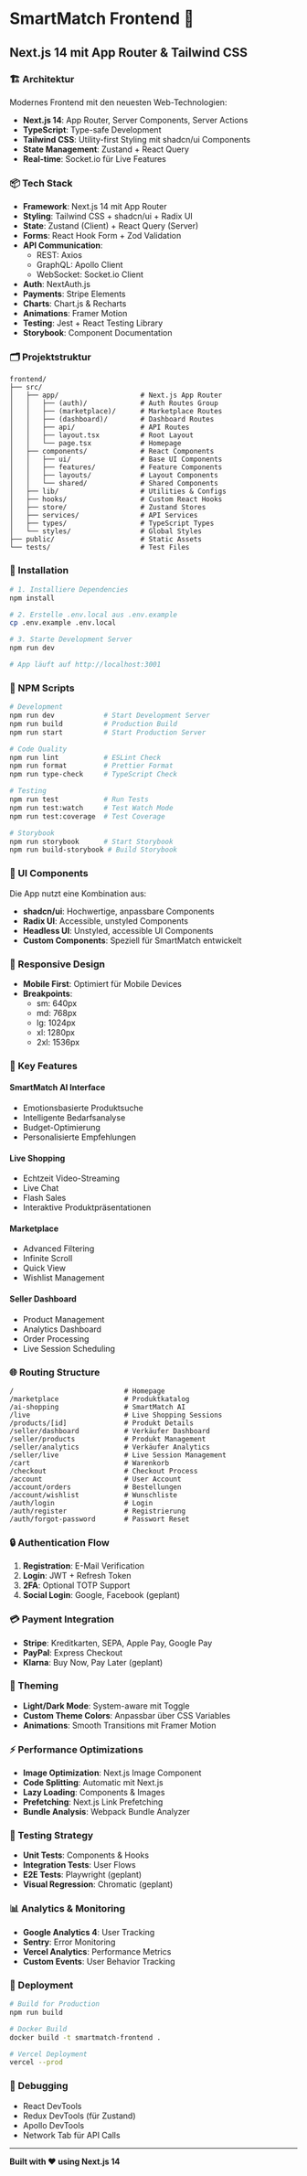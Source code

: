 # SmartMatch Frontend 🎨

## Next.js 14 mit App Router & Tailwind CSS

### 🏗️ Architektur

Modernes Frontend mit den neuesten Web-Technologien:
- **Next.js 14**: App Router, Server Components, Server Actions
- **TypeScript**: Type-safe Development
- **Tailwind CSS**: Utility-first Styling mit shadcn/ui Components
- **State Management**: Zustand + React Query
- **Real-time**: Socket.io für Live Features

### 📦 Tech Stack

- **Framework**: Next.js 14 mit App Router
- **Styling**: Tailwind CSS + shadcn/ui + Radix UI
- **State**: Zustand (Client) + React Query (Server)
- **Forms**: React Hook Form + Zod Validation
- **API Communication**: 
  - REST: Axios
  - GraphQL: Apollo Client
  - WebSocket: Socket.io Client
- **Auth**: NextAuth.js
- **Payments**: Stripe Elements
- **Charts**: Chart.js & Recharts
- **Animations**: Framer Motion
- **Testing**: Jest + React Testing Library
- **Storybook**: Component Documentation

### 🗂️ Projektstruktur

```
frontend/
├── src/
│   ├── app/                    # Next.js App Router
│   │   ├── (auth)/             # Auth Routes Group
│   │   ├── (marketplace)/      # Marketplace Routes
│   │   ├── (dashboard)/        # Dashboard Routes
│   │   ├── api/                # API Routes
│   │   ├── layout.tsx          # Root Layout
│   │   └── page.tsx            # Homepage
│   ├── components/             # React Components
│   │   ├── ui/                 # Base UI Components
│   │   ├── features/           # Feature Components
│   │   ├── layouts/            # Layout Components
│   │   └── shared/             # Shared Components
│   ├── lib/                    # Utilities & Configs
│   ├── hooks/                  # Custom React Hooks
│   ├── store/                  # Zustand Stores
│   ├── services/               # API Services
│   ├── types/                  # TypeScript Types
│   └── styles/                 # Global Styles
├── public/                     # Static Assets
└── tests/                      # Test Files
```

### 🚀 Installation

```bash
# 1. Installiere Dependencies
npm install

# 2. Erstelle .env.local aus .env.example
cp .env.example .env.local

# 3. Starte Development Server
npm run dev

# App läuft auf http://localhost:3001
```

### 🔧 NPM Scripts

```bash
# Development
npm run dev            # Start Development Server
npm run build          # Production Build
npm run start          # Start Production Server

# Code Quality
npm run lint           # ESLint Check
npm run format         # Prettier Format
npm run type-check     # TypeScript Check

# Testing
npm run test           # Run Tests
npm run test:watch     # Test Watch Mode
npm run test:coverage  # Test Coverage

# Storybook
npm run storybook      # Start Storybook
npm run build-storybook # Build Storybook
```

### 🎨 UI Components

Die App nutzt eine Kombination aus:
- **shadcn/ui**: Hochwertige, anpassbare Components
- **Radix UI**: Accessible, unstyled Components
- **Headless UI**: Unstyled, accessible UI Components
- **Custom Components**: Speziell für SmartMatch entwickelt

### 📱 Responsive Design

- **Mobile First**: Optimiert für Mobile Devices
- **Breakpoints**:
  - sm: 640px
  - md: 768px
  - lg: 1024px
  - xl: 1280px
  - 2xl: 1536px

### 🎯 Key Features

#### SmartMatch AI Interface
- Emotionsbasierte Produktsuche
- Intelligente Bedarfsanalyse
- Budget-Optimierung
- Personalisierte Empfehlungen

#### Live Shopping
- Echtzeit Video-Streaming
- Live Chat
- Flash Sales
- Interaktive Produktpräsentationen

#### Marketplace
- Advanced Filtering
- Infinite Scroll
- Quick View
- Wishlist Management

#### Seller Dashboard
- Product Management
- Analytics Dashboard
- Order Processing
- Live Session Scheduling

### 🌐 Routing Structure

```
/                           # Homepage
/marketplace                # Produktkatalog
/ai-shopping                # SmartMatch AI
/live                       # Live Shopping Sessions
/products/[id]              # Produkt Details
/seller/dashboard           # Verkäufer Dashboard
/seller/products            # Produkt Management
/seller/analytics           # Verkäufer Analytics
/seller/live                # Live Session Management
/cart                       # Warenkorb
/checkout                   # Checkout Process
/account                    # User Account
/account/orders             # Bestellungen
/account/wishlist           # Wunschliste
/auth/login                 # Login
/auth/register              # Registrierung
/auth/forgot-password       # Passwort Reset
```

### 🔒 Authentication Flow

1. **Registration**: E-Mail Verification
2. **Login**: JWT + Refresh Token
3. **2FA**: Optional TOTP Support
4. **Social Login**: Google, Facebook (geplant)

### 💳 Payment Integration

- **Stripe**: Kreditkarten, SEPA, Apple Pay, Google Pay
- **PayPal**: Express Checkout
- **Klarna**: Buy Now, Pay Later (geplant)

### 🎨 Theming

- **Light/Dark Mode**: System-aware mit Toggle
- **Custom Theme Colors**: Anpassbar über CSS Variables
- **Animations**: Smooth Transitions mit Framer Motion

### ⚡ Performance Optimizations

- **Image Optimization**: Next.js Image Component
- **Code Splitting**: Automatic mit Next.js
- **Lazy Loading**: Components & Images
- **Prefetching**: Next.js Link Prefetching
- **Bundle Analysis**: Webpack Bundle Analyzer

### 🧪 Testing Strategy

- **Unit Tests**: Components & Hooks
- **Integration Tests**: User Flows
- **E2E Tests**: Playwright (geplant)
- **Visual Regression**: Chromatic (geplant)

### 📊 Analytics & Monitoring

- **Google Analytics 4**: User Tracking
- **Sentry**: Error Monitoring
- **Vercel Analytics**: Performance Metrics
- **Custom Events**: User Behavior Tracking

### 🚀 Deployment

```bash
# Build for Production
npm run build

# Docker Build
docker build -t smartmatch-frontend .

# Vercel Deployment
vercel --prod
```

### 🐛 Debugging

- React DevTools
- Redux DevTools (für Zustand)
- Apollo DevTools
- Network Tab für API Calls

---

**Built with ❤️ using Next.js 14**
